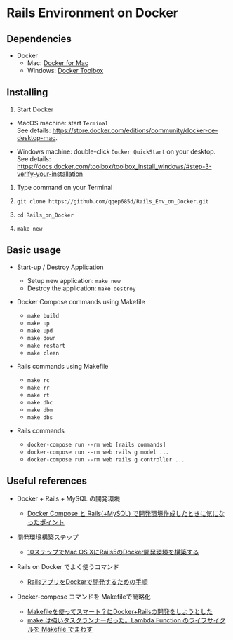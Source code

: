 # Rails Environment on Docker

## Dependencies
- Docker
  - Mac: [Docker for Mac](https://store.docker.com/editions/community/docker-ce-desktop-mac)
  - Windows: [Docker Toolbox](https://docs.docker.com/toolbox/toolbox_install_windows/)

## Installing
1. Start Docker

  - MacOS machine: start `Terminal`  
  See details: https://store.docker.com/editions/community/docker-ce-desktop-mac.

  - Windows machine: double-click `Docker QuickStart` on your desktop.  
  See details: https://docs.docker.com/toolbox/toolbox_install_windows/#step-3-verify-your-installation

1. Type command on your Terminal  

  1. `git clone https://github.com/qqep685d/Rails_Env_on_Docker.git`

  1. `cd Rails_on_Docker`

  1. `make new`

## Basic usage

  - Start-up / Destroy Application
    - Setup new application: `make new`  
    - Destroy the application: `make destroy`  


  - Docker Compose commands using Makefile
    - `make build`
    - `make up`
    - `make upd`
    - `make down`
    - `make restart`
    - `make clean`


  - Rails commands using Makefile
    - `make rc`
    - `make rr`
    - `make rt`
    - `make dbc`
    - `make dbm`
    - `make dbs`


  - Rails commands
    - `docker-compose run --rm web [rails commands]`
    - `docker-compose run --rm web rails g model ...`
    - `docker-compose run --rm web rails g controller ...`



## Useful references
- Docker + Rails + MySQL の開発環境  
  - [Docker Compose と Rails(+MySQL) で開発環境作成したときに気になったポイント](https://qiita.com/nak1114/items/1f7d48ff661555726427)


- 開発環境構築ステップ
  - [10ステップでMac OS XにRails5のDocker開発環境を構築する](https://qiita.com/hiraokashi/items/3f712c90b59845c6a77d)


- Rails on Docker でよく使うコマンド
  - [RailsアプリをDockerで開発するための手順](https://qiita.com/togana/items/30b22fc39fe6f7a188ec)


- Docker-compose コマンドを Makefileで簡略化  
  - [Makefileを使ってスマート？にDocker+Railsの開発をしようとした](https://qiita.com/ekueku33/items/121ff7b44f76ab4b2271)
  - [make は強いタスクランナーだった。Lambda Function のライフサイクルを Makefile でまわす](https://dev.classmethod.jp/server-side/serverless/lambda-deploy-with-make/)
